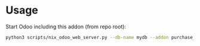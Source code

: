 # Usage

Start Odoo including this addon (from repo root):

```bash
python3 scripts/nix_odoo_web_server.py --db-name mydb --addon purchase_order_type
```
